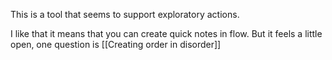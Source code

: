 This is a tool that seems to support exploratory actions.

I like that it means that you can create quick notes in flow. But it feels a little open, one question is [[Creating order in disorder]]